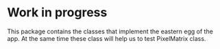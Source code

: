 # Work in progress
This package contains the classes that implement the eastern egg of the app.
At the same time these class will help us to test PixelMatrix class.

